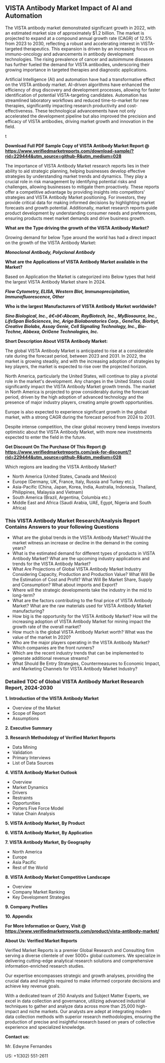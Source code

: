 <h2>VISTA Antibody Market Impact of AI and Automation</h2><p>The VISTA antibody market demonstrated significant growth in 2022, with an estimated market size of approximately $1.2 billion. The market is projected to expand at a compound annual growth rate (CAGR) of 12.5% from 2023 to 2030, reflecting a robust and accelerating interest in VISTA-targeted therapeutics. This expansion is driven by an increasing focus on immuno-oncology and advancements in antibody development technologies. The rising prevalence of cancer and autoimmune diseases has further fueled the demand for VISTA antibodies, underscoring their growing importance in targeted therapies and diagnostic applications.</p><p>Artificial Intelligence (AI) and automation have had a transformative effect on the VISTA antibody market. AI-driven algorithms have enhanced the efficiency of drug discovery and development processes, allowing for faster identification of potential VISTA-targeting candidates. Automation has streamlined laboratory workflows and reduced time-to-market for new therapies, significantly impacting research productivity and cost-effectiveness. These technological advancements have not only accelerated the development pipeline but also improved the precision and efficacy of VISTA antibodies, driving market growth and innovation in the field.</p>t</p><p id="" class=""><strong>Download Full PDF Sample Copy of VISTA Antibody Market Report @ <a href="https://www.verifiedmarketreports.com/download-sample/?rid=229444&utm_source=github-R&utm_medium=028" target="_blank">https://www.verifiedmarketreports.com/download-sample/?rid=229444&utm_source=github-R&utm_medium=028</a></strong></p><p>The importance of&nbsp;VISTA Antibody Market research reports lies in their ability to aid strategic planning, helping businesses develop effective strategies by understanding market trends and dynamics. They play a crucial role in risk management by identifying potential risks and challenges, allowing businesses to mitigate them proactively. These reports offer a competitive advantage by providing insights into competitors' strategies and VISTA Antibody Market positioning. For investors, they provide critical data for making informed decisions by highlighting market forecasts and growth potential. Additionally, market research reports guide product development by understanding consumer needs and preferences, ensuring products meet market demands and drive business growth.</p><p><strong>What are the&nbsp;Type driving the growth of the VISTA Antibody Market?</strong></p><p id="" class="">Growing demand for below Type around the world has had a direct impact on the growth of the VISTA Antibody Market:</p><em><strong>Monoclonal Antibody, Polyclonal Antibody</strong></em></p><strong>What are the&nbsp;Applications&nbsp;of VISTA Antibody Market available in the Market?</strong></p><p id="" class="">Based on Application the Market is categorized into Below types that held the largest VISTA Antibody Market share In 2024.</p><em><strong>Flow Cytometry, ELISA, Western Blot, Immunoprecipitation, Immunofluorescence, Other</strong></em></p><strong>Who is the largest Manufacturers of VISTA Antibody Market worldwide?</strong></p><p><em><strong>Sino Biological, Inc., â€‹â€‹Abcam, RayBiotech, Inc., MyBiosource, Inc., LifeSpan BioSciences, Inc, Arigo Biolaboratories Corp., GeneTex, Biorbyt, Creative Biolabs, Assay Genie, Cell Signaling Technology, Inc., Bio-Techne, Abbexa, OriGene Technologies, Inc.</strong></em></p><p id="" class=""><strong>Short Description About VISTA Antibody Market:</strong></p><p>The global VISTA Antibody Market is anticipated to rise at a considerable rate during the forecast period, between 2023 and 2031. In 2022, the market is growing steadily, and with the increasing adoption of strategies by key players, the market is expected to rise over the projected horizon.</p><p>North America, particularly the United States, will continue to play a pivotal role in the market's development. Any changes in the United States could significantly impact the VISTA Antibody Market growth trends. The market in North America is projected to grow considerably during the forecast period, driven by the high adoption of advanced technology and the presence of major industry players, creating ample growth opportunities.</p><p>Europe is also expected to experience significant growth in the global market, with a strong CAGR during the forecast period from 2024 to 2031.</p><p>Despite intense competition, the clear global recovery trend keeps investors optimistic about the VISTA Antibody Market, with more new investments expected to enter the field in the future.</p><p id="" class=""><strong>Get Discount On The Purchase Of This Report @ <a href="https://www.verifiedmarketreports.com/ask-for-discount/?rid=229444&utm_source=github-R&utm_medium=028" target="_blank">https://www.verifiedmarketreports.com/ask-for-discount/?rid=229444&utm_source=github-R&utm_medium=028</a></strong></p>Which regions are leading the VISTA Antibody Market?</p><ul><li>North America (United States, Canada and Mexico)</li><li>Europe (Germany, UK, France, Italy, Russia and Turkey etc.)</li><li>Asia-Pacific (China, Japan, Korea, India, Australia, Indonesia, Thailand, Philippines, Malaysia and Vietnam)</li><li>South America (Brazil, Argentina, Columbia etc.)</li><li>Middle East and Africa (Saudi Arabia, UAE, Egypt, Nigeria and South Africa)</li></ul><h3 id="" class="">This VISTA Antibody Market Research/Analysis Report Contains Answers to your following Questions</h3><ul><li>What are the global trends in the VISTA Antibody Market? Would the market witness an increase or decline in the demand in the coming years?</li><li>What is the estimated demand for different types of products in VISTA Antibody Market? What are the upcoming industry applications and trends for the VISTA Antibody Market?</li><li>What Are Projections of Global VISTA Antibody Market Industry Considering Capacity, Production and Production Value? What Will Be the Estimation of Cost and Profit? What Will Be Market Share, Supply and Consumption? What about imports and Export?</li><li>Where will the strategic developments take the industry in the mid to long-term?</li><li>What are the factors contributing to the final price of VISTA Antibody Market? What are the raw materials used for VISTA Antibody Market manufacturing?</li><li>How big is the opportunity for the VISTA Antibody Market? How will the increasing adoption of VISTA Antibody Market for mining impact the growth rate of the overall market?</li><li>How much is the global VISTA Antibody Market worth? What was the value of the market In 2020?</li><li>Who are the major players operating in the VISTA Antibody Market? Which companies are the front runners?</li><li>Which are the recent industry trends that can be implemented to generate additional revenue streams?</li><li>What Should Be Entry Strategies, Countermeasures to Economic Impact, and Marketing Channels for VISTA Antibody Market Industry?</li></ul><h3 id="" class="">Detailed TOC of Global VISTA Antibody Market Research Report, 2024-2030</h3><p id="" class=""><strong>1. Introduction of the VISTA Antibody Market</strong></p><ul><li>Overview of the Market</li><li>Scope of Report</li><li>Assumptions</li></ul><p id="" class=""><strong>2. Executive Summary</strong></p><p id="" class=""><strong>3. Research Methodology of Verified Market Reports</strong></p><ul><li>Data Mining</li><li>Validation</li><li>Primary Interviews</li><li>List of Data Sources</li></ul><p id="" class=""><strong>4. VISTA Antibody Market Outlook</strong></p><ul><li>Overview</li><li>Market Dynamics</li><li>Drivers</li><li>Restraints</li><li>Opportunities</li><li>Porters Five Force Model</li><li>Value Chain Analysis</li></ul><p id="" class=""><strong>5. VISTA Antibody Market, By Product</strong></p><p id="" class=""><strong>6. VISTA Antibody Market, By Application</strong></p><p id="" class=""><strong>7. VISTA Antibody Market, By Geography</strong></p><ul><li>North America</li><li>Europe</li><li>Asia Pacific</li><li>Rest of the World</li></ul><p id="" class=""><strong>8. VISTA Antibody Market Competitive Landscape</strong></p><ul><li>Overview</li><li>Company Market Ranking</li><li>Key Development Strategies</li></ul><p id="" class=""><strong>9. Company Profiles</strong></p><p id="" class=""><strong>10. Appendix</strong></p><p id="" class=""><strong>For More Information or Query, Visit @ <a href="https://www.verifiedmarketreports.com/product/vista-antibody-market/" target="_blank">https://www.verifiedmarketreports.com/product/vista-antibody-market/</a></strong></p><p id="" class=""><strong>About Us: Verified Market Reports</strong></p><p id="" class="">Verified Market Reports is a premier Global Research and Consulting firm serving a diverse clientele of over 5000+ global customers. We specialize in delivering cutting-edge analytical research solutions and comprehensive information-enriched research studies.</p><p id="" class="">Our expertise encompasses strategic and growth analyses, providing the crucial data and insights required to make informed corporate decisions and achieve key revenue goals.</p><p id="" class="">With a dedicated team of 250 Analysts and Subject Matter Experts, we excel in data collection and governance, utilizing advanced industrial techniques to gather and analyze data across more than 25,000 high-impact and niche markets. Our analysts are adept at integrating modern data collection methods with superior research methodologies, ensuring the production of precise and insightful research based on years of collective experience and specialized knowledge.</p><p id="" class=""><strong>Contact us:</strong></p><p id="" class="">Mr. Edwyne Fernandes</p><p id="" class="">US: +1(302) 551-2611</p>